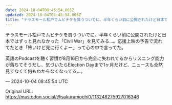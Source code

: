```yaml
---
date: 2024-10-04T08:45:54.065Z
updated: 2024-10-04T08:45:54.065Z
title: "テラスモール松戸でムビチケを買うついでに、半年くらい前に公開されたけど日本ではず[...]"
---
```


<p>テラスモール松戸でムビチケを買うついでに、半年くらい前に公開されたけど日本ではずっと見れなかった「Civil War」を見てみる…。応援上映の予告で流れてたとき「怖いけど見に行くよー」って心の中で言ってた。</p><p>英語のPodcastを聴く習慣が8月16日から完全に失われてるからリスニング能力が落ちてそうだし、気づいたらElection Dayまで1ヶ月だけど、ニュースも全然見てなくて何もわからなくなってる…。</p>

&mdash; 2024-10-04 08:45:54 UTC

Original URL: https://mastodon.social/@sakuramochi0/113248275927016346
